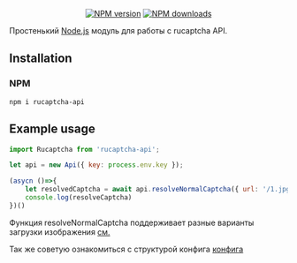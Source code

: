 <p align="center">
<a href="https://www.npmjs.com/package/rucaptcha-api"><img src="https://img.shields.io/npm/v/rucaptcha-api.svg?style=flat-square" alt="NPM version"></a>
<a href="https://www.npmjs.com/package/rucaptcha-api"><img src="https://img.shields.io/npm/dt/rucaptcha-api.svg?style=flat-square" alt="NPM downloads"></a>
</p>

Простенький [Node.js](https://nodejs.org) модуль для работы с rucaptcha API.

## Installation

### NPM
```
npm i rucaptcha-api
```

## Example usage
```js
import Rucaptcha from 'rucaptcha-api';

let api = new Api({ key: process.env.key });

(asycn ()=>{
    let resolvedCaptcha = await api.resolveNormalCaptcha({ url: '/1.jpg' });
    console.log(resolveCaptcha)
})()

```

Функция resolveNormalCaptcha поддерживает разные варианты загрузки изображения [см.](https://github.com/shamanov-d/rucaptcha-api/blob/3db142be5cdaae9213b737085138c97494581bd3/src/index.ts#L19)

Так же советую ознакомиться с структурой конфига 
[конфига](https://github.com/shamanov-d/rucaptcha-api/blob/3db142be5cdaae9213b737085138c97494581bd3/src/index.ts#L7)
